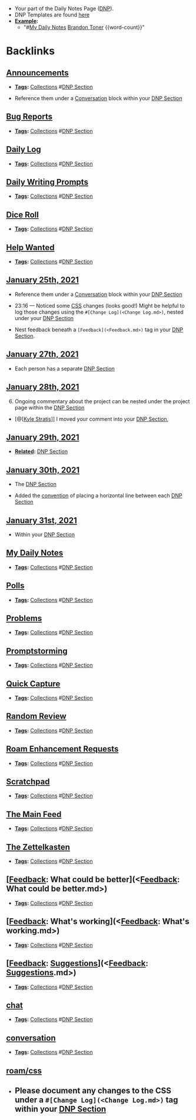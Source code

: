 - Your part of the Daily Notes Page ([DNP](<DNP.md>)).
- DNP Templates are found [here]([Templates](<Templates.md>))
- **[Example](<Example.md>):** 
    - "#[My Daily Notes](<My Daily Notes.md>) [Brandon Toner](<Brandon Toner.md>) {{word-count}}"

# Backlinks
## [Announcements](<Announcements.md>)
- **[Tags](<Tags.md>):** [Collections](<Collections.md>) #[DNP Section](<DNP Section.md>)

- Reference them under a [Conversation](<Conversation.md>) block within your [DNP Section](<DNP Section.md>)

## [Bug Reports](<Bug Reports.md>)
- **[Tags](<Tags.md>):** [Collections](<Collections.md>) #[DNP Section](<DNP Section.md>)

## [Daily Log](<Daily Log.md>)
- **[Tags](<Tags.md>):** [Collections](<Collections.md>) #[DNP Section](<DNP Section.md>)

## [Daily Writing Prompts](<Daily Writing Prompts.md>)
- **[Tags](<Tags.md>):** [Collections](<Collections.md>) #[DNP Section](<DNP Section.md>)

## [Dice Roll](<Dice Roll.md>)
- **[Tags](<Tags.md>):** [Collections](<Collections.md>) #[DNP Section](<DNP Section.md>)

## [Help Wanted](<Help Wanted.md>)
- **[Tags](<Tags.md>):** [Collections](<Collections.md>) #[DNP Section](<DNP Section.md>)

## [January 25th, 2021](<January 25th, 2021.md>)
- Reference them under a [Conversation](<Conversation.md>) block within your [DNP Section](<DNP Section.md>)

- 23:16 — Noticed some [CSS](<CSS.md>) changes (looks good!) Might be helpful to log those changes using the `#[Change Log](<Change Log.md>)`, nested under your [DNP Section](<DNP Section.md>)

- Nest feedback beneath a `[Feedback](<Feedback.md>)` tag in your [DNP Section](<DNP Section.md>).

## [January 27th, 2021](<January 27th, 2021.md>)
- Each person has a separate [DNP Section](<DNP Section.md>)

## [January 28th, 2021](<January 28th, 2021.md>)
6. Ongoing commentary about the project can be nested under the project page within the [DNP Section](<DNP Section.md>)

- [@[[Kyle Stratis](<@[[Kyle Stratis.md>)]] I moved your comment into your [DNP Section](<DNP Section.md>),

## [January 29th, 2021](<January 29th, 2021.md>)
- **[Related](<Related.md>):** [DNP Section](<DNP Section.md>)

## [January 30th, 2021](<January 30th, 2021.md>)
- The [DNP Section](<DNP Section.md>)

- Added the [convention]([Conventions](<Conventions.md>)) of placing a horizontal line between each [DNP Section](<DNP Section.md>)

## [January 31st, 2021](<January 31st, 2021.md>)
- Within your [DNP Section](<DNP Section.md>)

## [My Daily Notes](<My Daily Notes.md>)
- **[Tags](<Tags.md>):** [Collections](<Collections.md>) #[DNP Section](<DNP Section.md>)

## [Polls](<Polls.md>)
- **[Tags](<Tags.md>):** [Collections](<Collections.md>) #[DNP Section](<DNP Section.md>)

## [Problems](<Problems.md>)
- **[Tags](<Tags.md>):** [Collections](<Collections.md>) #[DNP Section](<DNP Section.md>)

## [Promptstorming](<Promptstorming.md>)
- **[Tags](<Tags.md>):** [Collections](<Collections.md>) #[DNP Section](<DNP Section.md>)

## [Quick Capture](<Quick Capture.md>)
- **[Tags](<Tags.md>):** [Collections](<Collections.md>) #[DNP Section](<DNP Section.md>)

## [Random Review](<Random Review.md>)
- **[Tags](<Tags.md>):** [Collections](<Collections.md>) #[DNP Section](<DNP Section.md>)

## [Roam Enhancement Requests](<Roam Enhancement Requests.md>)
- **[Tags](<Tags.md>):** [Collections](<Collections.md>) #[DNP Section](<DNP Section.md>)

## [Scratchpad](<Scratchpad.md>)
- **[Tags](<Tags.md>):** [Collections](<Collections.md>) #[DNP Section](<DNP Section.md>)

## [The Main Feed](<The Main Feed.md>)
- **[Tags](<Tags.md>):** [Collections](<Collections.md>) #[DNP Section](<DNP Section.md>)

## [The Zettelkasten](<The Zettelkasten.md>)
- **[Tags](<Tags.md>):** [Collections](<Collections.md>) #[DNP Section](<DNP Section.md>)

## [[Feedback](<[Feedback.md>): What could be better](<[Feedback](<Feedback.md>): What could be better.md>)
- **[Tags](<Tags.md>):** [Collections](<Collections.md>) #[DNP Section](<DNP Section.md>)

## [[Feedback](<[Feedback.md>): What's working](<[Feedback](<Feedback.md>): What's working.md>)
- **[Tags](<Tags.md>):** [Collections](<Collections.md>) #[DNP Section](<DNP Section.md>)

## [[Feedback](<[Feedback.md>): [Suggestions](<Suggestions.md>)](<[Feedback](<Feedback.md>): [Suggestions](<Suggestions.md>).md>)
- **[Tags](<Tags.md>):** [Collections](<Collections.md>) #[DNP Section](<DNP Section.md>)

## [chat](<chat.md>)
- **[Tags](<Tags.md>):** [Collections](<Collections.md>) #[DNP Section](<DNP Section.md>)

## [conversation](<conversation.md>)
- **[Tags](<Tags.md>):** [Collections](<Collections.md>) #[DNP Section](<DNP Section.md>)

## [roam/css](<roam/css.md>)
- ## Please document any changes to the CSS under a `#[Change Log](<Change Log.md>)` tag within your [DNP Section](<DNP Section.md>)


